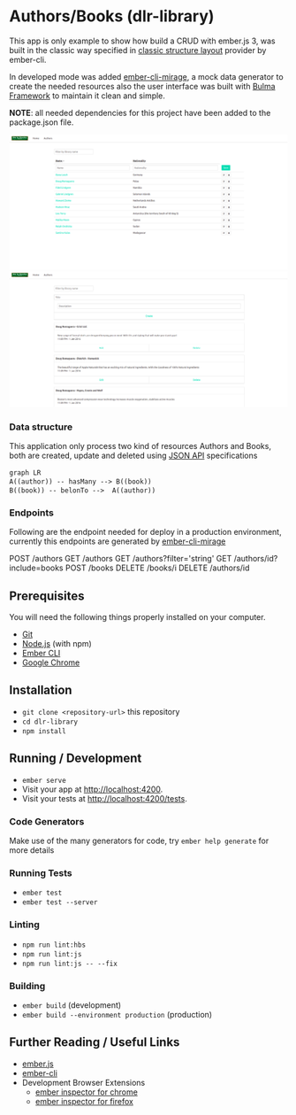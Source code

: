 # Authors/Books (dlr-library)
This app is only example to show how build a CRUD with ember.js 3, was built in the classic way specified in  [classic structure layout](https://cli.emberjs.com/release/advanced-use/project-layouts/#classiclayout) provider by ember-cli.

In developed mode was added [ember-cli-mirage](https://www.ember-cli-mirage.com/), a mock data generator to create the needed resources also the user interface was built with [Bulma Framework](https://bulma.io/documentation/)  to maintain it clean and simple. 

**NOTE**: all needed dependencies for this project have been added to the package.json file.

![Preview authors list ](https://github.com/dlr-delarocha/ember-library/blob/master/public/images/image01.png)
![Preview books list](https://github.com/dlr-delarocha/ember-library/blob/master/public/images/image02.png)

### Data structure 
This application only process two kind  of resources Authors and Books, both are created, update and deleted using [JSON API](https://jsonapi.org/examples/) specifications   

```mermaid
graph LR
A((author)) -- hasMany --> B((book))
B((book)) -- belonTo -->  A((author)) 
```
### Endpoints 

Following are the endpoint needed for deploy in a production  environment, currently this endpoints are generated by [ember-cli-mirage](https://www.ember-cli-mirage.com/) 

POST /authors 
GET /authors 
GET /authors?filter='string'
GET /authors/id?include=books
POST /books
DELETE /books/i
DELETE /authors/id

## Prerequisites

You will need the following things properly installed on your computer.

* [Git](https://git-scm.com/)
* [Node.js](https://nodejs.org/) (with npm)
* [Ember CLI](https://ember-cli.com/)
* [Google Chrome](https://google.com/chrome/)

## Installation

* `git clone <repository-url>` this repository
* `cd dlr-library`
* `npm install`

## Running / Development

* `ember serve`
* Visit your app at [http://localhost:4200](http://localhost:4200).
* Visit your tests at [http://localhost:4200/tests](http://localhost:4200/tests).

### Code Generators

Make use of the many generators for code, try `ember help generate` for more details

### Running Tests

* `ember test`
* `ember test --server`

### Linting

* `npm run lint:hbs`
* `npm run lint:js`
* `npm run lint:js -- --fix`

### Building

* `ember build` (development)
* `ember build --environment production` (production)

## Further Reading / Useful Links

* [ember.js](https://emberjs.com/)
* [ember-cli](https://ember-cli.com/)
* Development Browser Extensions
  * [ember inspector for chrome](https://chrome.google.com/webstore/detail/ember-inspector/bmdblncegkenkacieihfhpjfppoconhi)
  * [ember inspector for firefox](https://addons.mozilla.org/en-US/firefox/addon/ember-inspector/)
```shell